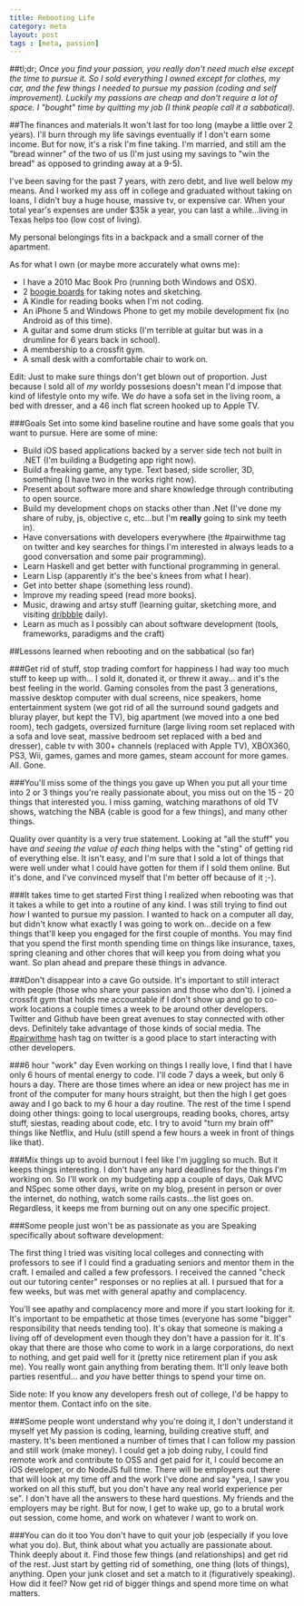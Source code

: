 ```yaml
---
title: Rebooting Life
category: meta
layout: post
tags : [meta, passion]
---
```


##tl;dr;
_Once you find your passion, you really don't need much else except the time to pursue it. So I sold everything I owned except for clothes, my car, and the few things I needed to pursue my passion (coding and self improvement). Luckily my passions are cheap and don't require a lot of space. I "bought" time by quitting my job (I think people call it a sabbatical)._

##The finances and materials
It won't last for too long (maybe a little over 2 years). I'll burn through my life savings eventually if I don't earn some income. But for now, it's a risk I'm fine taking. I'm married, and still am the "bread winner" of the two of us (I'm just using my savings to "win the bread" as opposed to grinding away at a 9-5).

I've been saving for the past 7 years, with zero debt, and live well below my means. And I worked my ass off in college and graduated without taking on loans, I didn't buy a huge house, massive tv, or expensive car. When your total year's expenses are under $35k a year, you can last a while...living in Texas helps too (low cost of living).

My personal belongings fits in a backpack and a small corner of the apartment.

As for what I own (or maybe more accurately what owns me):

- I have a 2010 Mac Book Pro (running both Windows and OSX).
- 2 [boogie boards](http://www.amazon.com/Boogie-Board-Writing-Tablet-Black/dp/B002ZE4TDI) for taking notes and sketching.
- A Kindle for reading books when I'm not coding.
- An iPhone 5 and Windows Phone to get my mobile development fix (no Android as of this time).
- A guitar and some drum sticks (I'm terrible at guitar but was in a drumline for 6 years back in school).
- A membership to a crossfit gym.
- A small desk with a comfortable chair to work on.

Edit: Just to make sure things don't get blown out of proportion. Just because I sold all of _my_ worldy possesions doesn't mean I'd impose that kind of lifestyle onto my wife. We _do_ have a sofa set in the living room, a bed with dresser, and a 46 inch flat screen hooked up to Apple TV.

###Goals
Set into some kind baseline routine and have some goals that you want to pursue. Here are some of mine:

- Build iOS based applications backed by a server side tech not built in .NET (I'm building a Budgeting app right now).
- Build a freaking game, any type. Text based, side scroller, 3D, something (I have two in the works right now).
- Present about software more and share knowledge through contributing to open source.
- Build my development chops on stacks other than .Net (I've done my share of ruby, js, objective c, etc...but I'm **really** going to sink my teeth in).
- Have conversations with developers everywhere (the #pairwithme tag on twitter and key searches for things I'm interested in always leads to a good conversation and some pair programming).
- Learn Haskell and get better with functional programming in general.
- Learn Lisp (apparently it's the bee's knees from what I hear).
- Get into better shape (something less round).
- Improve my reading speed (read more books).
- Music, drawing and artsy stuff (learning guitar, sketching more, and visiting [dribbble](http://dribbble.com) daily).
- Learn as much as I possibly can about software development (tools, frameworks, paradigms and the craft)

##Lessons learned when rebooting and on the sabbatical (so far)

###Get rid of stuff, stop trading comfort for happiness
I had way too much stuff to keep up with... I sold it, donated it, or threw it away... and it's the best feeling in the world. Gaming consoles from the past 3 generations, massive desktop computer with dual screens, nice speakers, home entertainment system (we got rid of all the surround sound gadgets and bluray player, but kept the TV), big apartment (we moved into a one bed room), tech gadgets, oversized furniture (large living room set replaced with a sofa and love seat, massive bedroom set replaced with a bed and dresser), cable tv with 300+ channels (replaced with Apple TV), XBOX360, PS3, Wii, games, games and more games, steam account for more games. All. Gone.

###You'll miss some of the things you gave up
When you put all your time into 2 or 3 things you're really passionate about, you miss out on the 15 - 20 things that interested you. I miss gaming, watching marathons of old TV shows, watching the NBA (cable is good for a few things), and many other things.

Quality over quantity is a very true statement. Looking at "all the stuff" you have _and seeing the value of each thing_ helps with the "sting" of getting rid of everything else. It isn't easy, and I'm sure that I sold a lot of things that were well under what I could have gotten for them if I sold them online. But it's done, and I've convinced myself that I'm better off because of it ;-).

###It takes time to get started
First thing I realized when rebooting was that it takes a while to get into a routine of any kind. I was still trying to find out _how_ I wanted to pursue my passion. I wanted to hack on a computer all day, but didn't know what exactly I was going to work on...decide on a few things that'll keep you engaged for the first couple of months. You may find that you spend the first month spending time on things like insurance, taxes, spring cleaning and other chores that will keep you from doing what you want. So plan ahead and prepare these things in advance.

###Don't disappear into a cave
Go outside. It's important to still interact with people (those who share your passion and those who don't). I joined a crossfit gym that holds me accountable if I don't show up and go to co-work locations a couple times a week to be around other developers. Twitter and Github have been great avenues to stay connected with other devs. Definitely take advantage of those kinds of social media. The [#pairwithme](https://twitter.com/search?q=%23pairwithme) hash tag on twitter is a good place to start interacting with other developers.

###6 hour "work" day
Even working on things I really love, I find that I have only 6 hours of mental energy to code. I'll code 7 days a week, but only 6 hours a day. There are those times where an idea or new project has me in front of the computer for many hours straight, but then the high I get goes away and I go back to my 6 hour a day routine.  The rest of the time I spend doing other things: going to local usergroups, reading books, chores, artsy stuff, siestas, reading about code, etc. I try to avoid "turn my brain off" things like Netflix, and Hulu (still spend a few hours a week in front of things like that).

###Mix things up to avoid burnout
I feel like I'm juggling so much. But it keeps things interesting. I don't have any hard deadlines for the things I'm working on. So I'll work on my budgeting app a couple of days, Oak MVC and NSpec some other days, write on my blog, present in person or over the internet, do nothing, watch some rails casts...the list goes on. Regardless, it keeps me from burning out on any one specific project.

###Some people just won't be as passionate as you are
Speaking specifically about software development:

The first thing I tried was visiting local colleges and connecting with professors to see if I could find a graduating seniors and mentor them in the craft. I emailed and called a few professors. I received the canned "check out our tutoring center" responses or no replies at all. I pursued that for a few weeks, but was met with general apathy and complacency.

You'll see apathy and complacency more and more if you start looking for it. It's important to be empathetic at those times (everyone has some "bigger" responsibility that needs tending too). It's okay that someone is making a living off of development even though they don't have a passion for it. It's okay that there are those who come to work in a large corporations, do next to nothing, and get paid well for it (pretty nice retirement plan if you ask me). You really wont gain anything from berating them. It'll only leave both parties resentful... and _you_ have better things to spend your time on.

Side note: If you know any developers fresh out of college, I'd be happy to mentor them. Contact info on the site.

###Some people wont understand why you're doing it, I don't understand it myself yet
My passion is coding, learning, building creative stuff, and mastery. It's been mentioned a number of times that I can follow my passion and still work (make money). I could get a job doing ruby, I could find remote work and contribute to OSS and get paid for it, I could become an iOS developer, or do NodeJS full time. There will be employers out there that will look at my time off and the work I've done and say "yea, I saw you worked on all this stuff, but you don't have any real world experience per se". I don't have all the answers to these hard questions. My friends and the employers may be right. But for now, I get to wake up, go to a brutal work out session, come home, and work on whatever _I_ want to work on.

###You can do it too
You don't have to quit your job (especially if you love what you do). But, think about what you actually are passionate about. Think deeply about it. Find those few things (and relationships) and get rid of the rest. Just start by getting rid of something, one thing (lots of things), anything. Open your junk closet and set a match to it (figuratively speaking). How did it feel? Now get rid of bigger things and spend more time on what matters.
